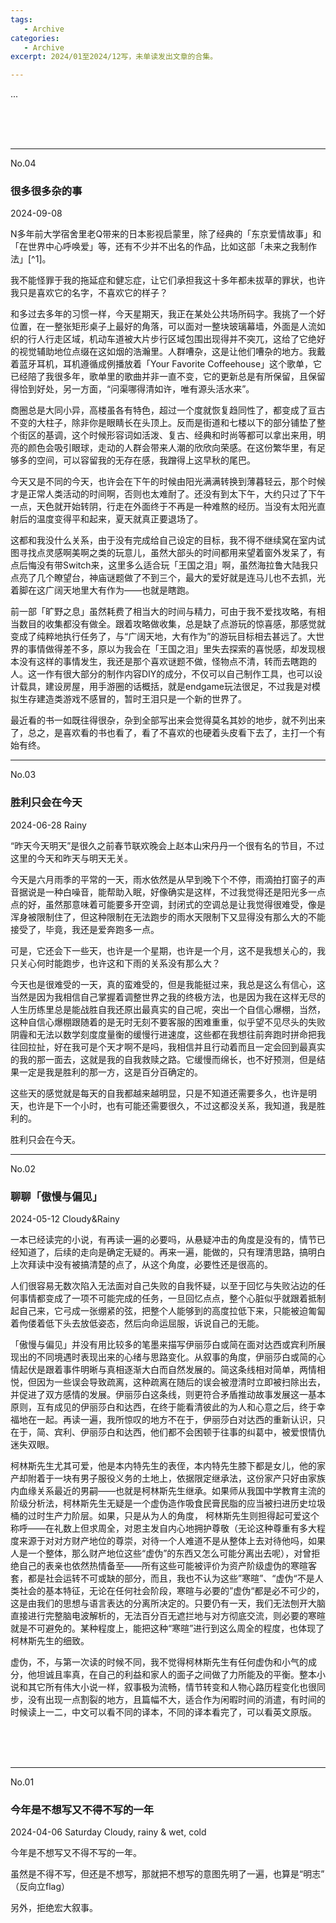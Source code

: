 ```yaml
---
tags:
   - Archive
categories:
   - Archive
excerpt: 2024/01至2024/12写，未单读发出文章的合集。

---
```








...

<br>

<br>

<br>

-----

No.04

### 很多很多杂的事

2024-09-08



N多年前大学宿舍里老Q带来的日本影视启蒙里，除了经典的「东京爱情故事」和「在世界中心呼唤爱」等，还有不少并不出名的作品，比如这部「未来之我制作法」[^1]。



我不能怪罪于我的拖延症和健忘症，让它们承担我这十多年都未拔草的罪状，也许我只是喜欢它的名字，不喜欢它的样子？



和多过去多年的习惯一样，今天星期天，我正在某处公共场所码字。我挑了一个好位置，在一整张矩形桌子上最好的角落，可以面对一整块玻璃幕墙，外面是人流如织的行人行走区域，机动车道被大片步行区域包围出现得并不突兀，这给了它绝好的视觉辅助地位点缀在这如烟的浩瀚里。人群嘈杂，这是让他们嘈杂的地方。我戴着蓝牙耳机，耳机遵循成例播放着「Your Favorite Coffeehouse」这个歌单，它已经陪了我很多年，歌单里的歌曲并非一直不变，它的更新总是有所保留，且保留得恰到好处，另一方面，“问渠哪得清如许，唯有源头活水来”。



商圈总是大同小异，高楼虽各有特色，超过一个度就恢复趋同性了，都变成了亘古不变的大柱子，除非你是眼睛长在头顶上。反而是街道和七楼以下的部分铺垫了整个街区的基调，这个时候形容词如活泼、复古、经典和时尚等都可以拿出来用，明亮的颜色会吸引眼球，走动的人群会带来人潮的欣欣向荣感。在这份繁华里，有足够多的空间，可以容留我的无存在感，我蹭得上这早秋的尾巴。



今天又是不同的今天，也许会在下午的时候由阳光满满转换到薄暮轻云，那个时候才是正常人类活动的时间啊，否则也太难耐了。还没有到太下午，大约只过了下午一点，天色就开始转阴，行走在外面终于不再是一种难熬的经历。当没有太阳光直射后的温度变得平和起来，夏天就真正要退场了。



这都和我没什么关系，由于没有完成给自己设定的目标，我不得不继续窝在室内试图寻找点灵感啊美啊之类的玩意儿，虽然大部头的时间都用来望着窗外发呆了，有点后悔没有带Switch来，这里多么适合玩「王国之泪」啊，虽然海拉鲁大陆我只点亮了几个瞭望台，神庙谜题做了不到三个，最大的爱好就是连马儿也不去抓，光着脚在这广阔天地里大有作为——也就是瞎跑。



前一部「旷野之息」虽然耗费了相当大的时间与精力，可由于我不爱找攻略，有相当数目的收集都没有做全。跟着攻略做收集，总是缺了点游玩的惊喜感，那感觉就变成了纯粹地执行任务了，与“广阔天地，大有作为”的游玩目标相去甚远了。大世界的事情做得差不多，原以为我会在「王国之泪」里失去探索的喜悦感，却发现根本没有这样的事情发生，我还是那个喜欢谜题不做，怪物点不清，转而去瞎跑的人。这一作有很大部分的制作内容DIY的成分，不仅可以自己制作工具，也可以设计载具，建设房屋，用手游圈的话概括，就是endgame玩法很足，不过我是对模拟生存建造类游戏不感冒的，暂时王泪只是一个新的世界了。



最近看的书一如既往得很杂，杂到全部写出来会觉得莫名其妙的地步，就不列出来了，总之，是喜欢看的书也看了，看了不喜欢的也硬着头皮看下去了，主打一个有始有终。



---

No.03

### 胜利只会在今天

2024-06-28  Rainy



“昨天今天明天”是很久之前春节联欢晚会上赵本山宋丹丹一个很有名的节目，不过这里的今天和昨天与明天无关。



今天是六月雨季的平常的一天，雨水依然是从早到晚下个不停，雨滴拍打窗子的声音据说是一种白噪音，能帮助入眠，好像确实是这样，不过我觉得还是阳光多一点点的好，虽然那意味着可能要多开空调，封闭式的空调总是让我觉得很难受，像是浑身被限制住了，但这种限制在无法跑步的雨水天限制下又显得没有那么大的不能接受了，毕竟，我还是爱奔跑多一点。



可是，它还会下一些天，也许是一个星期，也许是一个月，这不是我想关心的，我只关心何时能跑步，也许这和下雨的关系没有那么大？



今天也是很难受的一天，真的蛮难受的，但是我能挺过来，我总是这么有信心，这当然是因为我相信自己掌握着调整世界之我的终极方法，也是因为我在这样无尽的人生历练里总是能战胜自我还原出最真实的自己呢，突出一个自信心爆棚，当然，这种自信心爆棚跟随着的是无时无刻不要客服的困难重重，似乎望不见尽头的失败阴霾和无法以数学刻度度量衡的缓慢行进速度，这些都在我想往前奔跑时拼命把我往回拉扯，好在我可是个天才啊不是吗，我相信并且行动着而且一定会回到最真实的我的那一面去，这就是我的自我救赎之路。它缓慢而绵长，也不好预测，但是结果一定是我是胜利的那一方，这是百分百确定的。



这些天的感觉就是每天的自我都越来越明显，只是不知道还需要多久，也许是明天，也许是下一个小时，也有可能还需要很久，不过这都没关系，我知道，我是胜利的。



胜利只会在今天。



----

No.02

### 聊聊「傲慢与偏见」

2024-05-12  Cloudy&Rainy



一本已经读完的小说，有再读一遍的必要吗，从悬疑冲击的角度是没有的，情节已经知道了，后续的走向是确定无疑的。再来一遍，能做的，只有理清思路，搞明白上次拜读中没有被搞清楚的点了，从这个角度，必要性还是很高的。



人们很容易无数次陷入无法面对自己失败的自我怀疑，以至于回忆与失败沾边的任何事情都变成了一项不可能完成的任务，一旦回忆点点，整个心脏似乎就跟着抵制起自己来，它弓成一张绷紧的弦，把整个人能够到的高度拉低下来，只能被迫匍匐着佝偻着低下头去放低姿态，然后向命运屈服，诉说自己的无能。



「傲慢与偏见」并没有用比较多的笔墨来描写伊丽莎白或简在面对达西或宾利所展现出的不同境遇时表现出来的心绪与思路变化。从叙事的角度，伊丽莎白或简的心情起伏是跟着事件明晰与真相逐渐大白而自然发展的。简这条线相对简单，两情相悦，但因为一些误会导致疏离，这种疏离在随后的误会被澄清时立即被扫除出去，并促进了双方感情的发展。伊丽莎白这条线，则更符合矛盾推动故事发展这一基本原则，互有成见的伊丽莎白和达西，在终于能看清彼此的为人和心意之后，终于幸福地在一起。再读一遍，我所惊叹的地方不在于，伊丽莎白对达西的重新认识，只在于，简、宾利、伊丽莎白和达西，他们都不会困顿于往事的纠葛中，被爱恨情仇迷失双眼。



柯林斯先生尤其可爱，他是本内特先生的表侄，本内特先生膝下都是女儿，他的家产却附着于一块有男子服役义务的土地上，依据限定继承法，这份家产只好由家族内血缘关系最近的男嗣——也就是柯林斯先生继承。如果师从我国中学教育主流的阶级分析法，柯林斯先生无疑是一个虚伪造作吸食民膏民脂的应当被扫进历史垃圾桶的过时生产力阶层。如果，只是从为人的角度， 柯林斯先生则担得起可爱这个称呼——在礼数上但求周全，对恩主发自内心地拥护尊敬（无论这种尊重有多大程度来源于对对方财产地位的尊崇，对待一个人难道不是从整体上去对待他吗，如果人是一个整体，那么财产地位这些“虚伪”的东西又怎么可能分离出去呢），对曾拒绝自己的表亲也依然热情备至——所有这些可能被评价为资产阶级虚伪的寒暄客套，都是社会运转不可或缺的部分，而且，我也不认为这些”寒暄”、“虚伪“不是人类社会的基本特征，无论在任何社会阶段，寒暄与必要的”虚伪“都是必不可少的，这是由我们的思想与语言表达的分离所决定的。只要仍有一天，我们无法刨开大脑直接进行完整脑电波解析的，无法百分百无遮拦地与对方彻底交流，则必要的寒暄就是不可避免的。某种程度上，能把这种“寒暄”进行到这么周全的程度，也体现了柯林斯先生的细致。



虚伪，不，与第一次读的时候不同，我不觉得柯林斯先生有任何虚伪和小气的成分，他坦诚且率真，在自己的利益和家人的面子之间做了力所能及的平衡。整本小说和其它所有伟大小说一样，叙事极为流畅，情节转变和人物心路历程变化也很同步，没有出现一点割裂的地方，且篇幅不大，适合作为闲暇时间的消遣，有时间的时候读上一二，中文可以看不同的译本，不同的译本看完了，可以看英文原版。

<br>

<br>

<br>

---

No.01 

### 今年是不想写又不得不写的一年

2024-04-06 Saturday  Cloudy, rainy & wet, cold 



今年是不想写又不得不写的一年。



虽然是不得不写，但还是不想写，那就把不想写的意图先明了一遍，也算是“明志” （反向立flag）



另外，拒绝宏大叙事。
